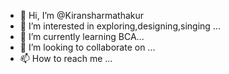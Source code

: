 - 👋 Hi, I’m @Kiransharmathakur
- 👀 I’m interested in exploring,designing,singing ...
- 🌱 I’m currently learning BCA...
- 💞️ I’m looking to collaborate on ...
- 📫 How to reach me ...

<!---
Kiransharmathakur/Kiransharmathakur is a ✨ special ✨ repository because its `README.md` (this file) appears on your GitHub profile.
You can click the Preview link to take a look at your changes.
--->

